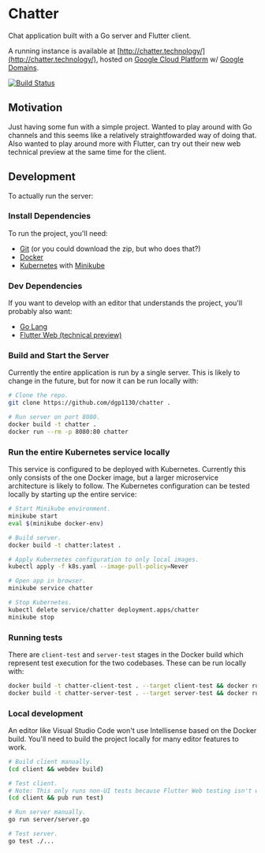 # Chatter

Chat application built with a Go server and Flutter client.

A running instance is available at [http://chatter.technology/](http://chatter.technology/),
hosted on [Google Cloud Platform](https://cloud.google.com/) w/
[Google Domains](https://domains.google.com).

[![Build Status](https://travis-ci.com/dgp1130/chatter.svg?branch=master)](https://travis-ci.com/dgp1130/chatter)

## Motivation

Just having some fun with a simple project. Wanted to play around with
Go channels and this seems like a relatively straightfowarded way of
doing that. Also wanted to play around more with Flutter, can try out
their new web technical preview at the same time for the client.

## Development

To actually run the server:

### Install Dependencies

To run the project, you'll need:

* [Git](https://git-scm.com) (or you could download the zip, but who does that?)
* [Docker](https://docker.com)
* [Kubernetes](https://kubernetes.io/) with
  [Minikube](https://kubernetes.io/docs/setup/learning-environment/minikube/)

### Dev Dependencies

If you want to develop with an editor that understands the project, you'll
probably also want:

* [Go Lang](https://golang.org)
* [Flutter Web (technical preview)](https://github.com/flutter/flutter_web)

### Build and Start the Server

Currently the entire application is run by a single server. This is likely to
change in the future, but for now it can be run locally with:

```bash
# Clone the repo.
git clone https://github.com/dgp1130/chatter .

# Run server on port 8080.
docker build -t chatter .
docker run --rm -p 8080:80 chatter
```

### Run the entire Kubernetes service locally

This service is configured to be deployed with Kubernetes. Currently this only
consists of the one Docker image, but a larger microservice architecture is
likely to follow. The Kubernetes configuration can be tested locally by starting
up the entire service:

```bash
# Start Minikube environment.
minikube start
eval $(minikube docker-env)

# Build server.
docker build -t chatter:latest .

# Apply Kubernetes configuration to only local images.
kubectl apply -f k8s.yaml --image-pull-policy=Never

# Open app in browser.
minikube service chatter

# Stop Kubernetes.
kubectl delete service/chatter deployment.apps/chatter
minikube stop
```

### Running tests

There are `client-test` and `server-test` stages in the Docker build which represent test execution
for the two codebases. These can be run locally with:

```bash
docker build -t chatter-client-test . --target client-test && docker run --rm -it chatter-client-test
docker build -t chatter-server-test . --target server-test && docker run --rm -it chatter-server-test
```

### Local development

An editor like Visual Studio Code won't use Intellisense based on the Docker build.
You'll need to build the project locally for many editor features to work.

```bash
# Build client manually.
(cd client && webdev build)

# Test client.
# Note: This only runs non-UI tests because Flutter Web testing isn't well supported atm.
(cd client && pub run test)

# Run server manually.
go run server/server.go

# Test server.
go test ./...
```
